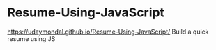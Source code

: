 # Resume-Using-JavaScript
https://udaymondal.github.io/Resume-Using-JavaScript/
Build a quick resume using JS
